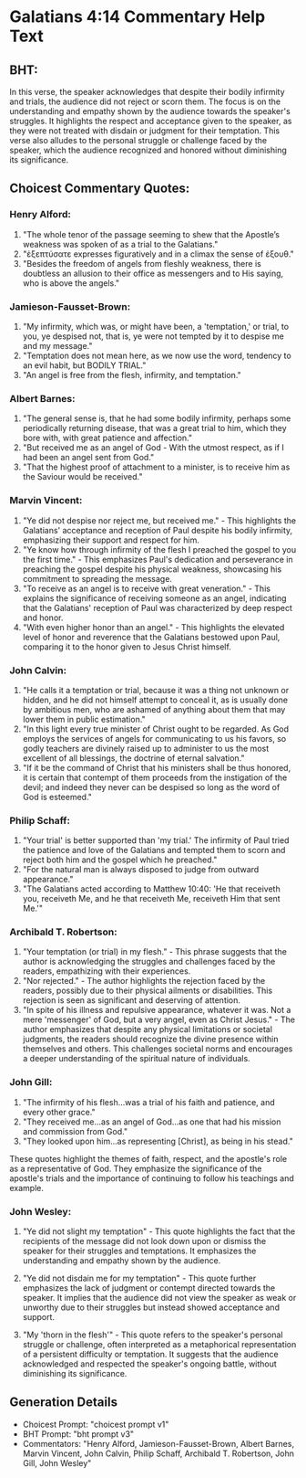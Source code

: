 # Galatians 4:14 Commentary Help Text

## BHT:
In this verse, the speaker acknowledges that despite their bodily infirmity and trials, the audience did not reject or scorn them. The focus is on the understanding and empathy shown by the audience towards the speaker's struggles. It highlights the respect and acceptance given to the speaker, as they were not treated with disdain or judgment for their temptation. This verse also alludes to the personal struggle or challenge faced by the speaker, which the audience recognized and honored without diminishing its significance.

## Choicest Commentary Quotes:
### Henry Alford:
1. "The whole tenor of the passage seeming to shew that the Apostle’s weakness was spoken of as a trial to the Galatians."
2. "ἐξεπτύσατε expresses figuratively and in a climax the sense of ἐξουθ."
3. "Besides the freedom of angels from fleshly weakness, there is doubtless an allusion to their office as messengers and to His saying, who is above the angels."

### Jamieson-Fausset-Brown:
1. "My infirmity, which was, or might have been, a 'temptation,' or trial, to you, ye despised not, that is, ye were not tempted by it to despise me and my message."
2. "Temptation does not mean here, as we now use the word, tendency to an evil habit, but BODILY TRIAL."
3. "An angel is free from the flesh, infirmity, and temptation."

### Albert Barnes:
1. "The general sense is, that he had some bodily infirmity, perhaps some periodically returning disease, that was a great trial to him, which they bore with, with great patience and affection."
2. "But received me as an angel of God - With the utmost respect, as if I had been an angel sent from God."
3. "That the highest proof of attachment to a minister, is to receive him as the Saviour would be received."

### Marvin Vincent:
1. "Ye did not despise nor reject me, but received me." - This highlights the Galatians' acceptance and reception of Paul despite his bodily infirmity, emphasizing their support and respect for him.
2. "Ye know how through infirmity of the flesh I preached the gospel to you the first time." - This emphasizes Paul's dedication and perseverance in preaching the gospel despite his physical weakness, showcasing his commitment to spreading the message.
3. "To receive as an angel is to receive with great veneration." - This explains the significance of receiving someone as an angel, indicating that the Galatians' reception of Paul was characterized by deep respect and honor.
4. "With even higher honor than an angel." - This highlights the elevated level of honor and reverence that the Galatians bestowed upon Paul, comparing it to the honor given to Jesus Christ himself.

### John Calvin:
1. "He calls it a temptation or trial, because it was a thing not unknown or hidden, and he did not himself attempt to conceal it, as is usually done by ambitious men, who are ashamed of anything about them that may lower them in public estimation."
2. "In this light every true minister of Christ ought to be regarded. As God employs the services of angels for communicating to us his favors, so godly teachers are divinely raised up to administer to us the most excellent of all blessings, the doctrine of eternal salvation."
3. "If it be the command of Christ that his ministers shall be thus honored, it is certain that contempt of them proceeds from the instigation of the devil; and indeed they never can be despised so long as the word of God is esteemed."

### Philip Schaff:
1. "Your trial' is better supported than 'my trial.' The infirmity of Paul tried the patience and love of the Galatians and tempted them to scorn and reject both him and the gospel which he preached."
2. "For the natural man is always disposed to judge from outward appearance."
3. "The Galatians acted according to Matthew 10:40: 'He that receiveth you, receiveth Me, and he that receiveth Me, receiveth Him that sent Me.'"

### Archibald T. Robertson:
1. "Your temptation (or trial) in my flesh." - This phrase suggests that the author is acknowledging the struggles and challenges faced by the readers, empathizing with their experiences.
2. "Nor rejected." - The author highlights the rejection faced by the readers, possibly due to their physical ailments or disabilities. This rejection is seen as significant and deserving of attention.
3. "In spite of his illness and repulsive appearance, whatever it was. Not a mere 'messenger' of God, but a very angel, even as Christ Jesus." - The author emphasizes that despite any physical limitations or societal judgments, the readers should recognize the divine presence within themselves and others. This challenges societal norms and encourages a deeper understanding of the spiritual nature of individuals.

### John Gill:
1. "The infirmity of his flesh...was a trial of his faith and patience, and every other grace."
2. "They received me...as an angel of God...as one that had his mission and commission from God."
3. "They looked upon him...as representing [Christ], as being in his stead."

These quotes highlight the themes of faith, respect, and the apostle's role as a representative of God. They emphasize the significance of the apostle's trials and the importance of continuing to follow his teachings and example.

### John Wesley:
1. "Ye did not slight my temptation" - This quote highlights the fact that the recipients of the message did not look down upon or dismiss the speaker for their struggles and temptations. It emphasizes the understanding and empathy shown by the audience.

2. "Ye did not disdain me for my temptation" - This quote further emphasizes the lack of judgment or contempt directed towards the speaker. It implies that the audience did not view the speaker as weak or unworthy due to their struggles but instead showed acceptance and support.

3. "My 'thorn in the flesh'" - This quote refers to the speaker's personal struggle or challenge, often interpreted as a metaphorical representation of a persistent difficulty or temptation. It suggests that the audience acknowledged and respected the speaker's ongoing battle, without diminishing its significance.


## Generation Details
- Choicest Prompt: "choicest prompt v1"
- BHT Prompt: "bht prompt v3"
- Commentators: "Henry Alford, Jamieson-Fausset-Brown, Albert Barnes, Marvin Vincent, John Calvin, Philip Schaff, Archibald T. Robertson, John Gill, John Wesley"
